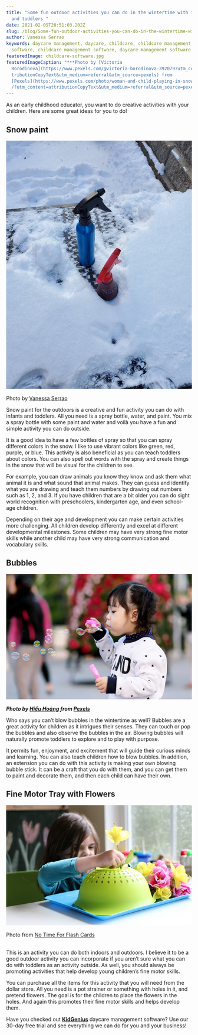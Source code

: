 ```yaml
---
title: "Some fun outdoor activities you can do in the wintertime with infants
  and toddlers "
date: 2021-02-09T20:51:03.202Z
slug: /blog/Some-fun-outdoor-activities-you-can-do-in-the-wintertime-with-infants-and-toddlers
author: Vanessa Serrao
keywords: daycare management, daycare, childcare, childcare management, daycare
  software, childcare management software, daycare management software
featuredImage: childcare-software.jpg
featuredImageCaption: "***Photo by [Victoria
  Borodinova](https://www.pexels.com/@victoria-borodinova-392079?utm_content=at\
  tributionCopyText&utm_medium=referral&utm_source=pexels) from
  [Pexels](https://www.pexels.com/photo/woman-and-child-playing-in-snow-1620651\
  /?utm_content=attributionCopyText&utm_medium=referral&utm_source=pexels)***"
---
```

As an early childhood educator, you want to do creative activities with your children. Here are some great ideas for you to do!

## **Snow paint**

![children activities](unnamed.jpg "children activities")

Photo by [Vanessa Serrao](http://vanessa-serrao.com/)

Snow paint for the outdoors is a creative and fun activity you can do with infants and toddlers. All you need is a spray bottle, water, and paint. You mix a spray bottle with some paint and water and voilà you have a fun and simple activity you can do outside.

It is a good idea to have a few bottles of spray so that you can spray different colors in the snow. I like to use vibrant colors like green, red, purple, or blue. This activity is also beneficial as you can teach toddlers about colors. You can also spell out words with the spray and create things in the snow that will be visual for the children to see.

For example, you can draw animals you know they know and ask them what animal it is and what sound that animal makes. They can guess and identify what you are drawing and teach them numbers by drawing out numbers such as 1, 2, and 3. If you have children that are a bit older you can do sight world recognition with preschoolers, kindergarten age, and even school-age children.

Depending on their age and development you can make certain activities more challenging. All children develop differently and excel at different developmental milestones. Some children may have very strong fine motor skills while another child may have very strong communication and vocabulary skills.

## Bubbles

![daycare](daycare.jpg "daycare")

***Photo by [Hiếu Hoàng](https://www.pexels.com/@hieu?utm_content=attributionCopyText&utm_medium=referral&utm_source=pexels) from [Pexels](https://www.pexels.com/photo/toddler-girl-wearing-white-and-black-sweater-holding-plastic-bottle-of-bubbles-at-daytime-712141/?utm_content=attributionCopyText&utm_medium=referral&utm_source=pexels)***

Who says you can’t blow bubbles in the wintertime as well? Bubbles are a great activity for children as it intrigues their senses. They can touch or pop the bubbles and also observe the bubbles in the air. Blowing bubbles will naturally promote toddlers to explore and to play with purpose.

It permits fun, enjoyment, and excitement that will guide their curious minds and learning. You can also teach children how to blow bubbles. In addition, an extension you can do with this activity is making your own blowing bubble stick. It can be a craft that you do with them, and you can get them to paint and decorate them, and then each child can have their own.

## Fine Motor Tray with Flowers

![daycare management software](unnamed-1-.jpg "daycare management software")

Photo from [No Time For Flash Cards](https://www.notimeforflashcards.com/2015/03/spring-fine-motor-tray-activity.html)

\
This is an activity you can do both indoors and outdoors. I believe it to be a good outdoor activity you can incorporate if you aren’t sure what you can do with toddlers as an activity outside. As well, you should always be promoting activities that help develop young children’s fine motor skills.

You can purchase all the items for this activity that you will need from the dollar store. All you need is a pot strainer or something with holes in it, and pretend flowers. The goal is for the children to place the flowers in the holes. And again this promotes their fine motor skills and helps develop them.

Have you checked out **[KidGenius](https://trykidgenius.com/)** daycare management software? Use our 30-day free trial and see everything we can do for you and your business!